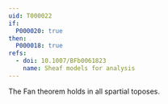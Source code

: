 ```yaml
---
uid: T000022
if:
  P000020: true
then:
  P000018: true
refs:
  - doi: 10.1007/BFb0061823
    name: Sheaf models for analysis
---
```

The Fan theorem holds in all spartial toposes.
